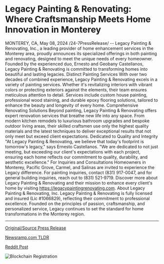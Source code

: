 # Legacy Painting & Renovating: Where Craftsmanship Meets Home Innovation in Monterey

MONTEREY, CA, May 08, 2024 /24-7PressRelease/ -- Legacy Painting & Renovating, Inc., a leading provider of home enhancement services in the Monterey area, proudly announces its specialized offerings in both painting and renovating, designed to meet the unique needs of every homeowner. Founded by the experienced duo, Ernesto and Geobany Castellanos, Legacy Painting & Renovating is committed to transforming homes into beautiful and lasting legacies.  Distinct Painting Services  With over two decades of combined experience, Legacy Painting & Renovating excels in a variety of painting services. Whether it's revitalizing interiors with vibrant colors or protecting exteriors against the elements, their team ensures meticulous attention to detail. Services include custom house painting, professional wood staining, and durable epoxy flooring solutions, tailored to enhance the beauty and longevity of every home.  Comprehensive Renovating Solutions  Beyond painting, Legacy Painting & Renovating offers expert renovation services that breathe new life into any space. From modern kitchen remodels to luxurious bathroom upgrades and bespoke outdoor living areas, their skilled craftsmen use only the highest quality materials and the latest techniques to deliver exceptional results that not only meet but exceed client expectations.  Dedicated to Quality and Integrity  "At Legacy Painting & Renovating, we believe that today's footprint is tomorrow's legacy," says Ernesto Castellanos. "We are dedicated to not just meeting, but exceeding our client's expectations with each project, ensuring each home reflects our commitment to quality, durability, and aesthetic excellence."  For Inquiries and Consultations  Homeowners in Monterey, Pacific Grove, Carmel, and Salinas are invited to experience the Legacy difference. For painting inquiries, contact (831) 917-0047, and for general building inquiries, reach out to (831) 521-9719. Discover more about Legacy Painting & Renovating and their mission to enhance every client's home by visiting https://legacypaintingrenovating.com.  About Legacy Painting & Renovating, Inc.  Legacy Painting & Renovating is fully licensed and insured (Lic #1066829), reflecting their commitment to professional excellence. Founded on the principles of passion, craftsmanship, and personalized service, Legacy continues to set the standard for home transformations in the Monterey region. 

---

[Original/Source Press Release](https://newlive.24-7pressrelease.com/press-release/510690/legacy-painting-renovating-where-craftsmanship-meets-home-innovation-in-monterey)
                    

[Newsramp.com TLDR](None) 



[Reddit Post](https://www.reddit.com/r/newsramp/comments/1cpq6qs/legacy_painting_renovating_inc_offers_specialized/) 



![Blockchain Registration](https://cdn.newsramp.app/24-7PressRelease/qrcode/245/11/markZqPl.webp)
